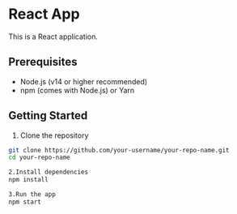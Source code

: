 # React App

This is a React application.

## Prerequisites

- Node.js (v14 or higher recommended)
- npm (comes with Node.js) or Yarn

## Getting Started

1. Clone the repository

```bash
git clone https://github.com/your-username/your-repo-name.git
cd your-repo-name

2.Install dependencies
npm install

3.Run the app
npm start
